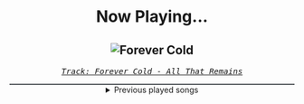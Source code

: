 <div align="center"> 
<h1>Now Playing...</h1>

![Forever Cold](https://i.scdn.co/image/ab67616d00001e024a6658a6f19e716cd86b82f3)
--
_<samp><a href="https://open.spotify.com/track/3uhvjTmAuHRlpgEAfj6SGY">Track: Forever Cold - All That Remains</a></samp>_

<div style="border: 1px #4B5054 solid"></div>
<details>
  <summary>
    Previous played songs
  </summary>
  <table>
    <thead>
      <tr>
        <th>
          Artist
        </th>
        <th>
          Song
        </th>
        <th>
          Link
        </th>
      </tr>
    </thead>
    <tbody>
      <tr><td>All That Remains</td><td>Forever Cold</td><td><a href="https://open.spotify.com/track/3uhvjTmAuHRlpgEAfj6SGY">https://open.spotify.com/track/3uhvjTmAuHRlpgEAfj6SGY</a></td></tr><tr><td>Blackbriar</td><td>Floriography</td><td><a href="https://open.spotify.com/track/68saCgIvUPnxGmBdQ3uIl8">https://open.spotify.com/track/68saCgIvUPnxGmBdQ3uIl8</a></td></tr><tr><td>All That Remains</td><td>No Tomorrow</td><td><a href="https://open.spotify.com/track/5PmD6TeItz9ezjBjzAm6PT">https://open.spotify.com/track/5PmD6TeItz9ezjBjzAm6PT</a></td></tr><tr><td>Skillet</td><td>Defector</td><td><a href="https://open.spotify.com/track/7pm5kWjQGF03jHpLvOjJQT">https://open.spotify.com/track/7pm5kWjQGF03jHpLvOjJQT</a></td></tr><tr><td>Memphis May Fire</td><td>Hell Is Empty</td><td><a href="https://open.spotify.com/track/0YqzVD5YqaykValzOY29aV">https://open.spotify.com/track/0YqzVD5YqaykValzOY29aV</a></td></tr><tr><td>Smash Into Pieces</td><td>Hurricane</td><td><a href="https://open.spotify.com/track/5dGBQrUKyOtCBEuLBtIbve">https://open.spotify.com/track/5dGBQrUKyOtCBEuLBtIbve</a></td></tr><tr><td>Machine Head</td><td>These Scars Won't Define Us - Tour Version</td><td><a href="https://open.spotify.com/track/0nHMHZpK4ybhSzKeOOOqjQ">https://open.spotify.com/track/0nHMHZpK4ybhSzKeOOOqjQ</a></td></tr><tr><td>Machine Head</td><td>These Scars Won't Define Us - Tour Version</td><td><a href="https://open.spotify.com/track/0nHMHZpK4ybhSzKeOOOqjQ">https://open.spotify.com/track/0nHMHZpK4ybhSzKeOOOqjQ</a></td></tr><tr><td>Jinjer</td><td>Rogue</td><td><a href="https://open.spotify.com/track/15g6ppwcIOFfB4IkqJaG7B">https://open.spotify.com/track/15g6ppwcIOFfB4IkqJaG7B</a></td></tr><tr><td>Galleons</td><td>Casadastra</td><td><a href="https://open.spotify.com/track/0hCDlmjLNv44okwv2CnNLr">https://open.spotify.com/track/0hCDlmjLNv44okwv2CnNLr</a></td></tr><tr><td>Windwaker</td><td>Villain</td><td><a href="https://open.spotify.com/track/5Ni5bj9nOzpsZngUc0YsxY">https://open.spotify.com/track/5Ni5bj9nOzpsZngUc0YsxY</a></td></tr><tr><td>Siamese</td><td>Holy</td><td><a href="https://open.spotify.com/track/6y2AdzDhaI9cwsxiz0q6SQ">https://open.spotify.com/track/6y2AdzDhaI9cwsxiz0q6SQ</a></td></tr><tr><td>Architects</td><td>Blackhole</td><td><a href="https://open.spotify.com/track/3sYUfVmIK2D1WanlDtgWgf">https://open.spotify.com/track/3sYUfVmIK2D1WanlDtgWgf</a></td></tr><tr><td>Mirabi Frame</td><td>Hedgehog's Dilemma</td><td><a href="https://open.spotify.com/track/1wKDgVKPXSK29EHvqjbkaE">https://open.spotify.com/track/1wKDgVKPXSK29EHvqjbkaE</a></td></tr><tr><td>Epica</td><td>T.I.M.E.</td><td><a href="https://open.spotify.com/track/6Wxesnvvvh44UMXCBF7wMa">https://open.spotify.com/track/6Wxesnvvvh44UMXCBF7wMa</a></td></tr><tr><td>Utsu-P</td><td>Jack the 4-Minute Music (feat. Sekihan)</td><td><a href="https://open.spotify.com/track/4Bz8HgGJvCLJn2etyxRQkG">https://open.spotify.com/track/4Bz8HgGJvCLJn2etyxRQkG</a></td></tr><tr><td>Sleep Token</td><td>Emergence</td><td><a href="https://open.spotify.com/track/5NRpxJxtR6JkUhQS4F0um6">https://open.spotify.com/track/5NRpxJxtR6JkUhQS4F0um6</a></td></tr><tr><td>ASHEN</td><td>Crystal Tears</td><td><a href="https://open.spotify.com/track/0T38Jfme3g0iyVrrE5hYfU">https://open.spotify.com/track/0T38Jfme3g0iyVrrE5hYfU</a></td></tr><tr><td>ASHEN</td><td>Crystal Tears</td><td><a href="https://open.spotify.com/track/0T38Jfme3g0iyVrrE5hYfU">https://open.spotify.com/track/0T38Jfme3g0iyVrrE5hYfU</a></td></tr><tr><td>ASHEN</td><td>Chimera</td><td><a href="https://open.spotify.com/track/47NTOUlWceyyJkgG3jMC0j">https://open.spotify.com/track/47NTOUlWceyyJkgG3jMC0j</a></td></tr>
    </tbody>
  </table>
</details>

</div>
